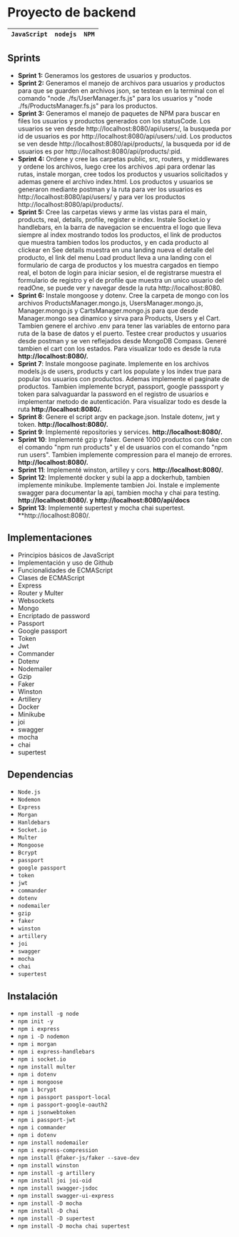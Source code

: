 # Proyecto de backend

| `JavaScript` | `nodejs` | `NPM` |
| :------------: | ---------- | ------- |

## Sprints

* **Sprint 1:** Generamos los gestores de usuarios y productos.
* **Sprint 2:** Generamos el manejo de archivos para usuarios y productos para que se guarden en archivos json, se testean en la terminal con el comando "node ./fs/UserManager.fs.js" para los usuarios y "node ./fs/ProductsManager.fs.js" para los productos.
* **Sprint 3:** Generamos el manejo de paquetes de NPM para buscar en files los usuarios y productos generados con los statusCode. Los usuarios se ven desde http://localhost:8080/api/users/, la busqueda por id de usuarios es por http://localhost:8080/api/users/:uid. Los productos se ven desde http://localhost:8080/api/products/, la busqueda por id de usuarios es por http://localhost:8080/api/products/:pid.
* **Sprint 4:** Ordene y cree las carpetas public, src, routers, y middlewares y ordene los archivos, luego cree los archivos .api para ordenar las rutas, instale morgan, cree todos los productos y usuarios solicitados y ademas genere el archivo index.html. Los productos y usuarios se generaron mediante postman y la ruta para ver los usuarios es http://localhost:8080/api/users/ y para ver los productos http://localhost:8080/api/products/.
* **Sprint 5:** Cree las carpetas views y arme las vistas para el main, products, real, details, profile, register e index. Instale Socket.io y handlebars, en la barra de navegacion se encuentra el logo que lleva siempre al index mostrando todos los productos, el link de productos que muestra tambien todos los productos, y en cada producto al clickear en See details muestra en una landing nueva el detalle del producto, el link del menu Load product lleva a una landing con el formulario de carga de productos y los muestra cargados en tiempo real, el boton de login para iniciar sesion, el de registrarse muestra el formulario de registro y el de profile que muestra un unico usuario del readOne, se puede ver y navegar desde la ruta http://localhost:8080.
* **Sprint 6:** Instale mongoose y dotenv. Cree la carpeta de mongo con los archivos ProductsManager.mongo.js, UsersManager.mongo.js, Manager.mongo.js y CartsManager.mongo.js para que desde Manager.mongo sea dinamico y sirva para Products, Users y el Cart. Tambien genere el archivo .env para tener las variables de entorno para ruta de la base de datos y el puerto. Testee crear productos y usuarios desde postman y se ven reflejados desde MongoDB Compass. Generé tambien el cart con los estados. Para visualizar todo es desde la ruta **http://localhost:8080/.**
* **Sprint 7**: Instale mongoose paginate. Implemente en los archivos models.js de users, products y cart los populate y los index true para popular los usuarios con productos. Ademas implemente el paginate de productos. Tambien implemente bcrypt, passport, google passsport y token para salvaguardar la password en el registro de usuarios e implementar metodo de autenticación. Para visualizar todo es desde la ruta **http://localhost:8080/.**
* **Sprint 8**: Genere el script argv en package.json. Instale dotenv, jwt y token. **http://localhost:8080/.**
* **Sprint 9**: Implementé repositories y services. **http://localhost:8080/.**
* **Sprint 10**: Implementé gzip y faker. Generé 1000 productos con fake con el comando "npm run products" y el de usuarios con el comando "npm run users". Tambien implemente compression para el manejo de errores. **http://localhost:8080/.**
* **Sprint 11**: Implementé winston, artilley y cors. **http://localhost:8080/.**
* **Sprint 12**: Implementé docker y subi la app a dockerhub, tambien implemente minikube. Implemente tambien Joi. Instale e implemente swagger para documentar la api, tambien mocha y chai para testing. **http://localhost:8080/. y http://localhost:8080/api/docs**
* **Sprint 13**: Implementé supertest y mocha chai supertest. **http://localhost:8080/.

## Implementaciones

* Principios básicos de JavaScript
* Implementación y uso de Github
* Funcionalidades de ECMAScript
* Clases de ECMAScript
* Express
* Router y Multer
* Websockets
* Mongo
* Encriptado de password
* Passport
* Google passport
* Token
* Jwt
* Commander
* Dotenv
* Nodemailer
* Gzip
* Faker
* Winston
* Artillery
* Docker
* Minikube
* joi
* swagger
* mocha
* chai
* supertest


## Dependencias

* `Node.js`
* `Nodemon`
* `Express`
* `Morgan`
* `Hanldebars`
* `Socket.io`
* `Multer`
* `Mongoose`
* `Bcrypt`
* `passport`
* `google passport`
* `token`
* `jwt`
* `commander`
* `dotenv`
* `nodemailer`
* `gzip`
* `faker`
* `winston`
* `artillery`
* `joi`
* `swagger`
* `mocha`
* `chai`
* `supertest`

## Instalación

* `npm install -g node`
* `npm init -y`
* `npm i express`
* `npm i -D nodemon`
* `npm i morgan`
* `npm i express-handlebars`
* `npm i socket.io`
* `npm install multer`
* `npm i dotenv`
* `npm i mongoose`
* `npm i bcrypt`
* `npm i passport passport-local`
* `npm i passport-google-oauth2`
* `npm i jsonwebtoken`
* `npm i passport-jwt`
* `npm i commander`
* `npm i dotenv`
* `npm install nodemailer`
* `npm i express-compression`
* `npm install @faker-js/faker --save-dev`
* `npm install winston`
* `npm install -g artillery`
* `npm install joi joi-oid`
* `npm install swagger-jsdoc`
* `npm install swagger-ui-express`
* `npm install -D mocha`
* `npm install -D chai`
* `npm install -D supertest`
* `npm install -D mocha chai supertest`

